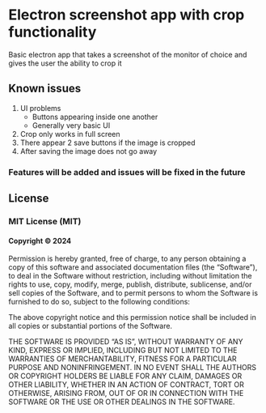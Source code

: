 # Electron screenshot app with crop functionality
Basic electron app that takes a screenshot of the monitor of choice and gives the user the ability to crop it

## Known issues
1. UI problems
    - Buttons appearing inside one another 
    - Generally very basic UI
2. Crop only works in full screen
3. There appear 2 save buttons if the image is cropped
4. After saving the image does not go away

### Features will be added and issues will be fixed in the future

## License

### MIT License (MIT)  
#### Copyright © 2024

Permission is hereby granted, free of charge, to any person obtaining a copy of this software and associated documentation files (the “Software”), to deal in the Software without restriction, including without limitation the rights to use, copy, modify, merge, publish, distribute, sublicense, and/or sell copies of the Software, and to permit persons to whom the Software is furnished to do so, subject to the following conditions:

The above copyright notice and this permission notice shall be included in all copies or substantial portions of the Software.

THE SOFTWARE IS PROVIDED “AS IS”, WITHOUT WARRANTY OF ANY KIND, EXPRESS OR IMPLIED, INCLUDING BUT NOT LIMITED TO THE WARRANTIES OF MERCHANTABILITY, FITNESS FOR A PARTICULAR PURPOSE AND NONINFRINGEMENT. IN NO EVENT SHALL THE AUTHORS OR COPYRIGHT HOLDERS BE LIABLE FOR ANY CLAIM, DAMAGES OR OTHER LIABILITY, WHETHER IN AN ACTION OF CONTRACT, TORT OR OTHERWISE, ARISING FROM, OUT OF OR IN CONNECTION WITH THE SOFTWARE OR THE USE OR OTHER DEALINGS IN THE SOFTWARE.
